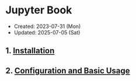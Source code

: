 # Jupyter Book
- Created: 2023-07-31 (Mon)
- Updated: 2025-07-05 (Sat)

## 1. [Installation](INSTALL.md)
## 2. [Configuration and Basic Usage](CONFIGURE.md)
